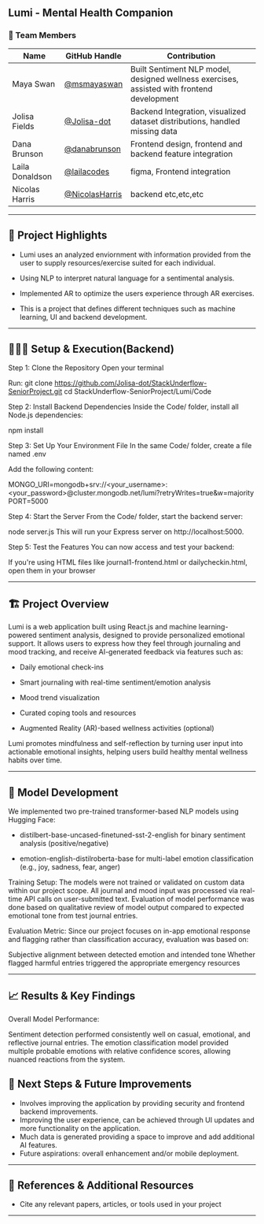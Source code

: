  Lumi - Mental Health Companion
---

### **👥 Team Members**

| Name | GitHub Handle | Contribution |
| ----- | ----- | ----- |
| Maya Swan | [@msmayaswan](https://github.com/msmayaswan) | Built Sentiment NLP model, designed wellness exercises, assisted with frontend development |
| Jolisa Fields | [@Jolisa-dot](https://github.com/Jolisa-dot) | Backend Integration, visualized dataset distributions, handled missing data|
| Dana Brunson | [@danabrunson](https://github.com/danabrunson) | Frontend design, frontend and backend feature integration |
| Laila Donaldson | [@lailacodes](https://github.com/lailacodes) | figma, Frontend integration|
| Nicolas Harris | [@NicolasHarris](https://github.com/NicolasHarris) | backend etc,etc,etc |

---

## **🎯 Project Highlights**


* Lumi uses an analyzed enviornment with information provided from the user to supply resources/exercise suited for each individual. 

* Using NLP to interpret natural language for a sentimental analysis.

* Implemented AR to optimize the users experience through AR exercises.

* This is a project that defines different techniques such as machine learning, UI and backend development. 


---

## **👩🏽‍💻 Setup & Execution(Backend)**


Step 1: Clone the Repository
Open your terminal

Run:
git clone https://github.com/Jolisa-dot/StackUnderflow-SeniorProject.git
cd StackUnderflow-SeniorProject/Lumi/Code


Step 2: Install Backend Dependencies
Inside the Code/ folder, install all Node.js dependencies:

npm install


Step 3: Set Up Your Environment File
In the same Code/ folder, create a file named .env

Add the following content:

MONGO_URI=mongodb+srv://<your_username>:<your_password>@cluster.mongodb.net/lumi?retryWrites=true&w=majority
PORT=5000


Step 4: Start the Server
From the Code/ folder, start the backend server:

node server.js
This will run your Express server on http://localhost:5000.


Step 5: Test the Features
You can now access and test your backend:

If you're using HTML files like journal1-frontend.html or dailycheckin.html, open them in your browser

---

## **🏗️ Project Overview**


Lumi is a web application built using React.js and machine learning-powered sentiment analysis, designed to provide personalized emotional support.
It allows users to express how they feel through journaling and mood tracking, and receive AI-generated feedback via features such as:

* Daily emotional check-ins

* Smart journaling with real-time sentiment/emotion analysis

* Mood trend visualization

* Curated coping tools and resources

* Augmented Reality (AR)-based wellness activities (optional)

Lumi promotes mindfulness and self-reflection by turning user input into actionable emotional insights, helping users build healthy mental wellness habits over time.

---

## **🧠 Model Development**

We implemented two pre-trained transformer-based NLP models using Hugging Face:

* distilbert-base-uncased-finetuned-sst-2-english for binary sentiment analysis (positive/negative)

* emotion-english-distilroberta-base for multi-label emotion classification (e.g., joy, sadness, fear, anger)

Training Setup:
The models were not trained or validated on custom data within our project scope. All journal and mood input was processed via real-time API calls on user-submitted text.
Evaluation of model performance was done based on qualitative review of model output compared to expected emotional tone from test journal entries.

Evaluation Metric:
Since our project focuses on in-app emotional response and flagging rather than classification accuracy, evaluation was based on:

Subjective alignment between detected emotion and intended tone
Whether flagged harmful entries triggered the appropriate emergency resources

---

## **📈 Results & Key Findings**

Overall Model Performance:

Sentiment detection performed consistently well on casual, emotional, and reflective journal entries.
The emotion classification model provided multiple probable emotions with relative confidence scores, allowing nuanced reactions from the system.



## **🚀 Next Steps & Future Improvements**

* Involves improving the application by providing security and frontend backend improvements.
* Improving the user experience, can be achieved through UI updates and more functionality on the application.
* Much data is generated providing a space to improve and add additional AI features.
* Future aspirations: overall enhancement and/or mobile deployment.

---

## **📄 References & Additional Resources**

* Cite any relevant papers, articles, or tools used in your project

---
